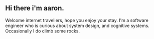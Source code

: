 <h2><b>Hi there i'm aaron. </b></h2>

Welcome internet travellers, hope you enjoy your stay. I'm a software engineer who is curious about system design, and cognitive systems. Occasionally I do climb some rocks.
